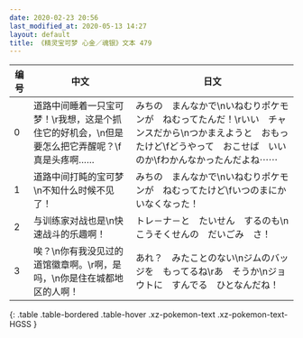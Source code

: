 ```yaml
---
date: 2020-02-23 20:56
last_modified_at: 2020-05-13 14:27
layout: default
title: 《精灵宝可梦 心金／魂银》文本 479
---
```

| 编号 | 中文 | 日文 |
| ---- | ---- | ---- |
| 0 | 道路中间睡着一只宝可梦！\r我想，这是个抓住它的好机会，\n但是要怎么把它弄醒呢？\f真是头疼啊…… | みちの　まんなかで\nいねむりポケモンが　ねむってたんだ！\rいい　チャンスだから\nつかまえようと　おもったけど\fどうやって　おこせば　いいのか\fわかんなかったんだよね⋯⋯ |
| 1 | 道路中间打盹的宝可梦\n不知什么时候不见了！ | みちの　まんなかで\nいねむりポケモンが　ねむってたけど\fいつのまにか　いなくなった！ |
| 2 | 与训练家对战也是\n快速战斗的乐趣啊！ | トレ－ナ－と　たいせん　するのも\nこうそくせんの　だいごみ　さ！ |
| 3 | 唉？\n你有我没见过的道馆徽章啊。\r啊，是吗，\n你是住在城都地区的人啊！ | あれ？　みたことのない\nジムのバッジを　もってるね\rあ　そうか\nジョウトに　すんでる　ひとなんだね！ |
{: .table .table-bordered .table-hover .xz-pokemon-text .xz-pokemon-text-HGSS }